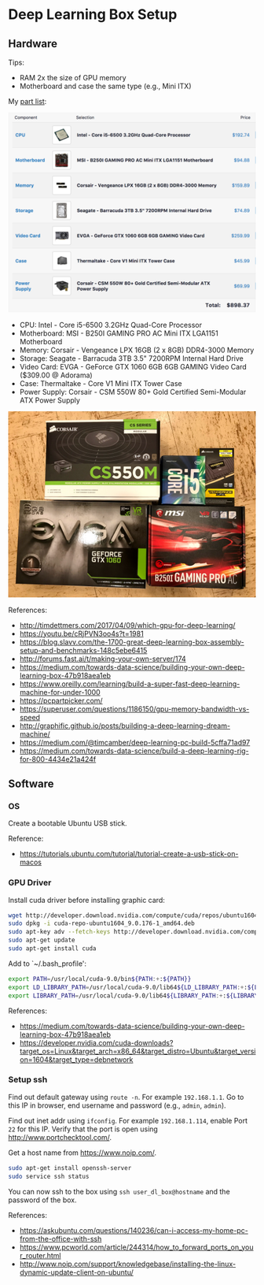 # Deep Learning Box Setup

## Hardware
Tips:
- RAM 2x the size of GPU memory
- Motherboard and case the same type (e.g., Mini ITX)

My [part list](https://pcpartpicker.com/list/jcM9kT):

![](https://github.com/yang-zhang/deep-learning-box/blob/master/dl_box.png)

- CPU: Intel - Core i5-6500 3.2GHz Quad-Core Processor 
- Motherboard: MSI - B250I GAMING PRO AC Mini ITX LGA1151 Motherboard 
- Memory: Corsair - Vengeance LPX 16GB (2 x 8GB) DDR4-3000 Memory 
- Storage: Seagate - Barracuda 3TB 3.5" 7200RPM Internal Hard Drive 
- Video Card: EVGA - GeForce GTX 1060 6GB 6GB GAMING Video Card  ($309.00 @ Adorama) 
- Case: Thermaltake - Core V1 Mini ITX Tower Case 
- Power Supply: Corsair - CSM 550W 80+ Gold Certified Semi-Modular ATX Power Supply 

![](https://github.com/yang-zhang/deep-learning-box/blob/master/dl_box_parts.jpg)

References:
- http://timdettmers.com/2017/04/09/which-gpu-for-deep-learning/
- https://youtu.be/cRjPVN3oo4s?t=1981
- https://blog.slavv.com/the-1700-great-deep-learning-box-assembly-setup-and-benchmarks-148c5ebe6415
- http://forums.fast.ai/t/making-your-own-server/174
- https://medium.com/towards-data-science/building-your-own-deep-learning-box-47b918aea1eb
- https://www.oreilly.com/learning/build-a-super-fast-deep-learning-machine-for-under-1000
- https://pcpartpicker.com/
- https://superuser.com/questions/1186150/gpu-memory-bandwidth-vs-speed
- http://graphific.github.io/posts/building-a-deep-learning-dream-machine/
- https://medium.com/@timcamber/deep-learning-pc-build-5cffa71ad97 
- https://medium.com/towards-data-science/build-a-deep-learning-rig-for-800-4434e21a424f

## Software

### OS
Create a bootable Ubuntu USB stick.

Reference:
- https://tutorials.ubuntu.com/tutorial/tutorial-create-a-usb-stick-on-macos

### GPU Driver
Install cuda driver before installing graphic card:
```sh
wget http://developer.download.nvidia.com/compute/cuda/repos/ubuntu1604/x86_64/cuda-repo-ubuntu1604_9.0.176-1_amd64.deb
sudo dpkg -i cuda-repo-ubuntu1604_9.0.176-1_amd64.deb
sudo apt-key adv --fetch-keys http://developer.download.nvidia.com/compute/cuda/repos/ubuntu1604/x86_64/7fa2af80.pub
sudo apt-get update
sudo apt-get install cuda
```
Add to `~/.bash_profile':
```sh
export PATH=/usr/local/cuda-9.0/bin${PATH:+:${PATH}}
export LD_LIBRARY_PATH=/usr/local/cuda-9.0/lib64${LD_LIBRARY_PATH:+:${LD_LIBRARY_PATH}}
export LIBRARY_PATH=/usr/local/cuda-9.0/lib64${LIBRARY_PATH:+:${LIBRARY_PATH}}
```
References:
- https://medium.com/towards-data-science/building-your-own-deep-learning-box-47b918aea1eb
- https://developer.nvidia.com/cuda-downloads?target_os=Linux&target_arch=x86_64&target_distro=Ubuntu&target_version=1604&target_type=debnetwork

### Setup ssh
Find out default gateway using `route -n`. For example `192.168.1.1`. Go to this IP in browser, end username and password (e.g., `admin`, `admin`).

Find out inet addr using `ifconfig`. For example `192.168.1.114`, enable Port `22` for this IP. 
Verify that the port is open using http://www.portchecktool.com/.

Get a host name from https://www.noip.com/.

```sh
sudo apt-get install openssh-server
sudo service ssh status
```

You can now ssh to the box using `ssh user_dl_box@hostname` and the password of the box.

References:
- https://askubuntu.com/questions/140236/can-i-access-my-home-pc-from-the-office-with-ssh
- https://www.pcworld.com/article/244314/how_to_forward_ports_on_your_router.html
- http://www.noip.com/support/knowledgebase/installing-the-linux-dynamic-update-client-on-ubuntu/

